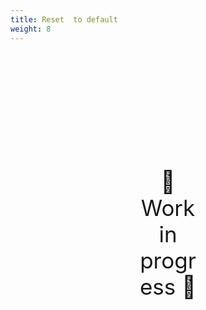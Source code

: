 ```yaml
---
title: Reset  to default
weight: 8
---
```

<div style="text-align: center; font-size:2.5em;margin: 200px;">🚧 Work in progress 🚧</div>
